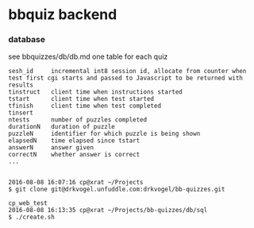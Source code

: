 # bbquiz backend

### database

see bbquizzes/db/db.md
one table for each quiz

    sesh_id     incremental int8 session id, allocate from counter when test first cgi starts and passed to Javascript to be returned with results
    tinstruct   client time when instructions started
    tstart      client time when test started
    tfinish     client time when test completed
    tinsert
    ntests      number of puzzles completed
    durationN   duration of puzzle
    puzzleN     identifier for which puzzle is being shown
    elapsedN    time elapsed since tstart
    answerN     answer given
    correctN    whether answer is correct
    ...


    2016-08-08 16:07:16 cp@xrat ~/Projects
    $ git clone git@drkvogel.unfuddle.com:drkvogel/bb-quizzes.git

    cp_web_test
    2016-08-08 16:13:35 cp@xrat ~/Projects/bb-quizzes/db/sql
    $ ./create.sh